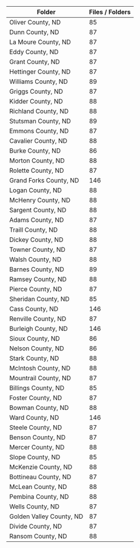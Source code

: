 | Folder                   |   Files / Folders |
|--------------------------|-------------------|
| Oliver County, ND        |                85 |
| Dunn County, ND          |                87 |
| La Moure County, ND      |                87 |
| Eddy County, ND          |                87 |
| Grant County, ND         |                87 |
| Hettinger County, ND     |                87 |
| Williams County, ND      |                89 |
| Griggs County, ND        |                87 |
| Kidder County, ND        |                88 |
| Richland County, ND      |                88 |
| Stutsman County, ND      |                89 |
| Emmons County, ND        |                87 |
| Cavalier County, ND      |                88 |
| Burke County, ND         |                86 |
| Morton County, ND        |                88 |
| Rolette County, ND       |                87 |
| Grand Forks County, ND   |               146 |
| Logan County, ND         |                88 |
| McHenry County, ND       |                88 |
| Sargent County, ND       |                88 |
| Adams County, ND         |                87 |
| Traill County, ND        |                88 |
| Dickey County, ND        |                88 |
| Towner County, ND        |                87 |
| Walsh County, ND         |                88 |
| Barnes County, ND        |                89 |
| Ramsey County, ND        |                88 |
| Pierce County, ND        |                87 |
| Sheridan County, ND      |                85 |
| Cass County, ND          |               146 |
| Renville County, ND      |                87 |
| Burleigh County, ND      |               146 |
| Sioux County, ND         |                86 |
| Nelson County, ND        |                86 |
| Stark County, ND         |                88 |
| McIntosh County, ND      |                88 |
| Mountrail County, ND     |                87 |
| Billings County, ND      |                85 |
| Foster County, ND        |                87 |
| Bowman County, ND        |                88 |
| Ward County, ND          |               146 |
| Steele County, ND        |                87 |
| Benson County, ND        |                87 |
| Mercer County, ND        |                88 |
| Slope County, ND         |                85 |
| McKenzie County, ND      |                88 |
| Bottineau County, ND     |                87 |
| McLean County, ND        |                88 |
| Pembina County, ND       |                88 |
| Wells County, ND         |                87 |
| Golden Valley County, ND |                87 |
| Divide County, ND        |                87 |
| Ransom County, ND        |                88 |